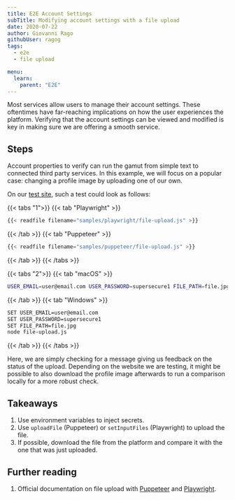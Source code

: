 ```yaml
---
title: E2E Account Settings
subTitle: Modifying account settings with a file upload
date: 2020-07-22
author: Giovanni Rago
githubUser: ragog
tags:
  - e2e
  - file upload

menu:
  learn:
    parent: "E2E"
---
```


Most services allow users to manage their account settings. These oftentimes have far-reaching implications on how the user experiences the platform. Verifying that the account settings can be viewed and modified is key in making sure we are offering a smooth service.

<!-- more -->

## Steps

Account properties to verify can run the gamut from simple text to connected third party services. In this example, we will focus on a popular case: changing a profile image by uploading one of our own.

On our [test site](https://danube-webshop.herokuapp.com/), such a test could look as follows:

{{< tabs "1">}}
{{< tab "Playwright" >}}
```js {18-21}
{{< readfile filename="samples/playwright/file-upload.js" >}}
```
{{< /tab >}}
{{< tab "Puppeteer" >}}
```js {24-27}
{{< readfile filename="samples/puppeteer/file-upload.js" >}}
```
{{< /tab >}}
{{< /tabs >}}

{{< tabs "2">}}
{{< tab "macOS" >}}
```sh
USER_EMAIL=user@email.com USER_PASSWORD=supersecure1 FILE_PATH=file.jpg node file-upload.js
```
{{< /tab >}}
{{< tab "Windows" >}}
```sh
SET USER_EMAIL=user@email.com
SET USER_PASSWORD=supersecure1
SET FILE_PATH=file.jpg
node file-upload.js
```
{{< /tab >}}
{{< /tabs >}}

Here, we are simply checking for a message giving us feedback on the status of the upload. Depending on the website we are testing, it might be possible to also download the profile image afterwards to run a comparison locally for a more robust check.

## Takeaways
1. Use environment variables to inject secrets.
2. Use `uploadFile` (Puppeteer) or `setInputFiles` (Playwright) to upload the file.
3. If possible, download the file from the platform and compare it with the one that was just uploaded.

## Further reading
1. Official documentation on file upload with [Puppeteer](https://pptr.dev/#?product=Puppeteer&version=v5.2.1&show=api-elementhandleuploadfilefilepaths) and [Playwright](https://playwright.dev/#version=v1.3.0&path=docs%2Fapi.md&q=elementhandlesetinputfilesfiles-options).
